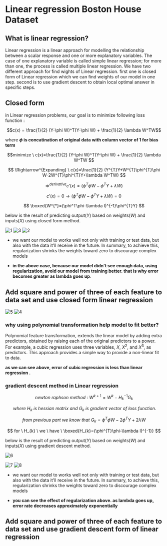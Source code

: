 # Linear regression Boston House Dataset

## What is linear regression?
Linear regression is a linear approach for modelling the relationship between a scalar response and one or more explanatory variables. The case of one explanatory variable is called simple linear regression; for more than one, the process is called multiple linear regression. We have two different approach for find wights of Linear regression. first one is closed form of Linear regression which we can find weights of our model in one step. 
second is to use gradient descent to obtain local optimal answer in specific steps. 

## Closed form 
in Linear regression problems, our goal is to minimize following loss function : 

$$c(x) = \frac{1}{2} (Y-\phi W)^T(Y-\phi W) + \frac{1}{2} \lambda W^TW$$

where **$\phi$ is concatination of original data with column vector of 1 for bias term**

$$minimize \ c(x)=\frac{1}{2} (Y-\phi W)^T(Y-\phi W) + \frac{1}{2} \lambda W^TW
$$

$$
\Rightarrow^{Expanding} \ c(x)=\frac{1}{2} (Y^{T}Y+W^{T}\phi^{T}\phi W-2W^{T}\phi^{T}Y+\lambda W^TW)
$$

$$
\Rightarrow^{derivative} c'(x) =(\phi^{T}\phi W-\phi^{T}Y+\lambda W)
$$

$$
c'(x)=0 → (\phi^{T}\phi W-\phi^{T}Y+\lambda W)=0
$$

$$
\boxed{W^{*}=(\phi^T\phi-\lambda I)^{-1}\phi^{T}Y}
$$

 below is the result of predicting output($Y$) based on weights($W$) and inputs($X$) using closed form method.
 
![1](https://user-images.githubusercontent.com/67091916/219363100-3bde6e71-7602-4735-949e-c56f2bd8a609.png)
![3](https://user-images.githubusercontent.com/67091916/219363776-8a351fef-625f-48d6-8b7f-936977ba383e.png)
![2](https://user-images.githubusercontent.com/67091916/219363784-b18a96fc-4002-45bf-bba7-4965f8c20f0a.png)

* we want our model  to works well not only with training or test data, but also with the data it'll receive in the future. In summary, to achieve this, regularization shrinks the weights toward zero to discourage complex models

* **in the above case, because our model didn't see enough data, using regularization, avoid our model from training better. that is why error becomes greater as lambda goes up**. 
## Add square and power of three of each feature to data set and use closed form linear regression


![5](https://user-images.githubusercontent.com/67091916/219364590-8731cb50-219f-4ebd-aef1-6359dd638f37.png)
![4](https://user-images.githubusercontent.com/67091916/219364600-6e6ffa92-a29a-4916-a6a3-d19c8e1bc0e5.png)

### why using polynomial transformation help model to fit better? 

Polynomial feature transformation, extends the linear model by adding extra predictors, obtained by raising each of the original predictors to a power. For example, a cubic regression uses three variables, $X$, $X^{2}$, and $X^{3}$, as predictors. This approach provides a simple way to provide a non-linear fit to data.

**as we can see above, error of cubic regression is less than linear regression .**

### gradient descent method in Linear regression 

$$
newton \ raphson \ method \ : \ W^{k+1}=W^{k}-H_{k}^{-1}G_{k}
$$

$$
\ where  \ H_{k} \ is \ hessian \ matrix \ and \ G_{k} \ is \ gradient \ vector \ of \ loss \ function.
$$

$$
from \ previous \ part \ we \ know \ that \ G_{k}= \phi^{T}\phi W-2ϕ^{T}Y+2λW
$$

$$
for \ H_{k} \ we \ have \  \boxed{H_{k}=(\phi^{T}\phi-\lambda I)^{-1}}
$$

 below is the result of predicting output($Y$) based on weights($W$) and inputs($X$) using gradient descent method.
 
![6](https://user-images.githubusercontent.com/67091916/219366332-248beb7c-267c-4082-bc4c-722534900d59.png)

![7](https://user-images.githubusercontent.com/67091916/219366338-a1ff8022-1406-4607-beaa-24c545d0435a.png)
![8](https://user-images.githubusercontent.com/67091916/219366321-64fb3fa6-30e5-4405-a270-422bacd7b23a.png)

* we want our model to works well not only with training or test data, but also with the data it'll receive in the future. In summary, to achieve this, regularization shrinks the weights toward zero to discourage complex models

* **you can see the effect of regularization above. as lambda goes up, error rate decreases approximately exponentially**

## Add square and power of three of each feature to data set and use  gradient descent form of linear regression



